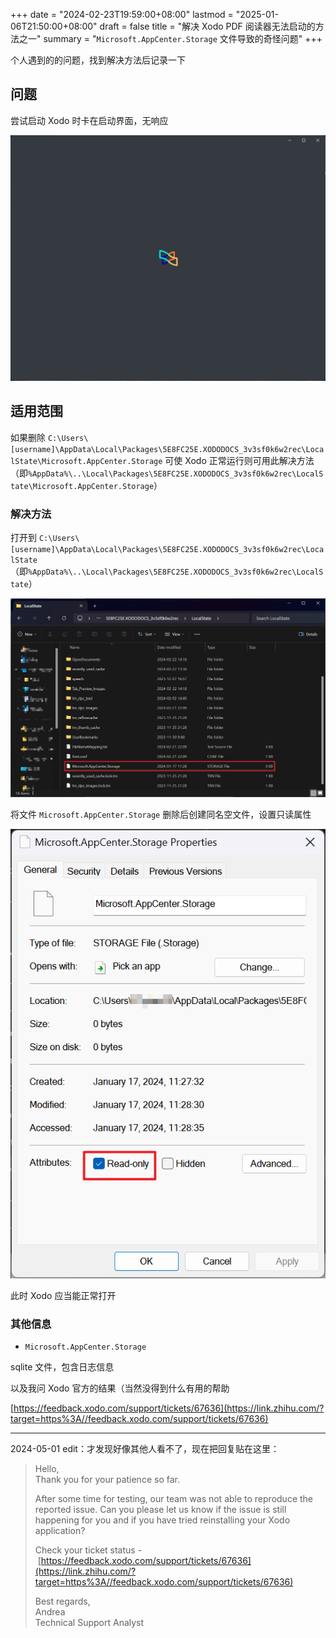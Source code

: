 +++
date = "2024-02-23T19:59:00+08:00"
lastmod = "2025-01-06T21:50:00+08:00"
draft = false
title = "解决 Xodo PDF 阅读器无法启动的方法之一"
summary = "`Microsoft.AppCenter.Storage` 文件导致的奇怪问题"
+++

个人遇到的的问题，找到解决方法后记录一下

## 问题

尝试启动 Xodo 时卡在启动界面，无响应

![](./Snipaste_2023-12-01_19-23-14.png)

## 适用范围

如果删除 `C:\Users\[username]\AppData\Local\Packages\5E8FC25E.XODODOCS_3v3sf0k6w2rec\LocalState\Microsoft.AppCenter.Storage` 可使 Xodo 正常运行则可用此解决方法  
（即`%AppData%\..\Local\Packages\5E8FC25E.XODODOCS_3v3sf0k6w2rec\LocalState\Microsoft.AppCenter.Storage`）

### 解决方法

打开到 `C:\Users\[username]\AppData\Local\Packages\5E8FC25E.XODODOCS_3v3sf0k6w2rec\LocalState`
（即`%AppData%\..\Local\Packages\5E8FC25E.XODODOCS_3v3sf0k6w2rec\LocalState`）

![](./Snipaste_2024-02-23_19-29-15.png)

将文件 `Microsoft.AppCenter.Storage` 删除后创建同名空文件，设置只读属性

![](./Snipaste_2024-02-23_19-32-03.png)

此时 Xodo 应当能正常打开

### 其他信息

- `Microsoft.AppCenter.Storage`

sqlite 文件，包含日志信息

以及我问 Xodo 官方的结果（当然没得到什么有用的帮助

[https://feedback.xodo.com/support/tickets/67636](https://link.zhihu.com/?target=https%3A//feedback.xodo.com/support/tickets/67636)

---

2024-05-01 edit：才发现好像其他人看不了，现在把回复贴在这里：

> Hello,  
> Thank you for your patience so far.  
>   
> After some time for testing, our team was not able to reproduce the reported issue. Can you please let us know if the issue is still happening for you and if you have tried reinstalling your Xodo application?  
>   
> Check your ticket status - [https://feedback.xodo.com/support/tickets/67636](https://link.zhihu.com/?target=https%3A//feedback.xodo.com/support/tickets/67636)  
>   
> Best regards,  
> Andrea  
> Technical Support Analyst